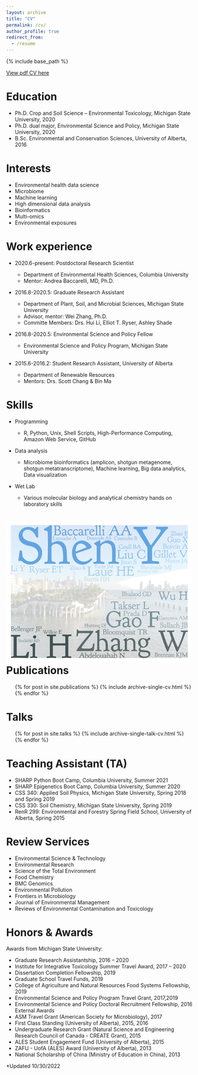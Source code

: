 ```yaml
---
layout: archive
title: "CV"
permalink: /cv/
author_profile: true
redirect_from:
  - /resume
---
```


{% include base_path %}

[View pdf CV here](https://github.com/YikeShen/Shen-Yike_CV/blob/master/CV_Shen%2CYike_112722.pdf)

Education
======
* Ph.D. Crop and Soil Science – Environmental Toxicology, Michigan State University, 2020
* Ph.D. dual major, Environmental Science and Policy, Michigan State University, 2020
* B.Sc. Environmental and Conservation Sciences, University of Alberta, 2016

Interests
======

* Environmental health data science
* Microbiome
* Machine learning
* High dimensional data analysis
* Bioinformatics
* Multi-omics
* Environmental exposures


Work experience
======
* 2020.6-present: Postdoctoral Research Scientist
  * Department of Environmental Health Sciences, Columbia University
  * Mentor: Andrea Baccarelli, MD, Ph.D.

* 2016.8-2020.5: Graduate Research Assistant
  * Department of Plant, Soil, and Microbial Sciences, Michigan State University
  * Advisor, mentor: Wei Zhang, Ph.D.
  * Committe Members: Drs. Hui Li, Elliot T. Ryser, Ashley Shade

* 2016.8-2020.5: Environmental Science and Policy Fellow
  * Environmental Science and Policy Program, Michigan State University

* 2015.6-2016.2: Student Research Assistant, University of Alberta
  * Department of Renewable Resources
  * Mentors: Drs. Scott Chang & Bin Ma

Skills
======
* Programming
  * R, Python, Unix, Shell Scripts, High-Performance Computing, Amazon Web Service, GitHub

* Data analysis
  *  Microbiome bioinformatics (amplicon, shotgun metagenome, shotgun metatranscriptome), Machine learning, Big data analytics, Data visualization

* Wet Lab
  * Various molecular biology and analytical chemistry hands on laboratory skills


![CoauthorCloud](YikeShencoauthorcloud.PNG)
Publications
======
  <ul>{% for post in site.publications %}
    {% include archive-single-cv.html %}
  {% endfor %}</ul>
  
Talks
======
  <ul>{% for post in site.talks %}
    {% include archive-single-talk-cv.html %}
  {% endfor %}</ul>
  
Teaching Assistant (TA)
======
* SHARP Python Boot Camp, Columbia University, Summer 2021
* SHARP Epigenetics Boot Camp, Columbia University, Summer 2020
* CSS 340: Applied Soil Physics, Michigan State University, Spring 2018 and Spring 2019
* CSS 330: Soil Chemistry, Michigan State University, Spring 2019
* RenR 299: Environmental and Forestry Spring Field School, University of Alberta, Spring 2015

Review Services
=====
* Environmental Science & Technology
* Environmental Research
* Science of the Total Environment
* Food Chemistry
* BMC Genomics
* Environmental Pollution
* Frontiers in Microbiology
* Journal of Environmental Management
* Reviews of Environmental Contamination and Toxicology

Honors & Awards
=====
Awards from Michigan State University: 
* Graduate Research Assistantship, 2016 – 2020
* Institute for Integrative Toxicology Summer Travel Award, 2017 – 2020
* Dissertation Completion Fellowship, 2019
* Graduate School Travel Funds, 2019
* College of Agriculture and Natural Resources Food Systems Fellowship, 2019
* Environmental Science and Policy Program Travel Grant, 2017,2019
* Environmental Science and Policy Doctoral Recruitment Fellowship, 2016
External Awards
* ASM Travel Grant (American Society for Microbiology), 2017
* First Class Standing (University of Alberta), 2015, 2016
* Undergraduate Research Grant (Natural Science and Engineering Research Council of Canada - CREATE Grant), 2015
* ALES Student Engagement Fund (University of Alberta), 2015
* ZAFU - UofA (ALES) Award  (University of Alberta), 2013
* National Scholarship of China (Ministry of Education in China), 2013

*Updated 10/30/2022 

